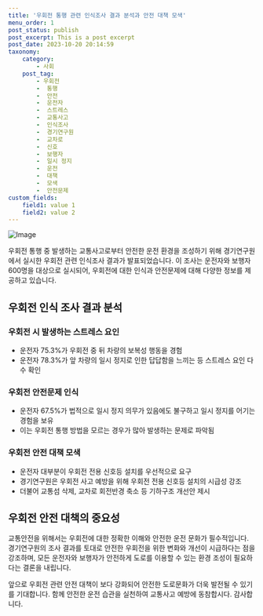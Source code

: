 ```yaml
---
title: '우회전 통행 관련 인식조사 결과 분석과 안전 대책 모색'
menu_order: 1
post_status: publish
post_excerpt: This is a post excerpt
post_date: 2023-10-20 20:14:59
taxonomy:
    category:
        - 사회
    post_tag:
        - 우회전
        -  통행
        -  안전
        -  운전자
        -  스트레스
        -  교통사고
        -  인식조사
        -  경기연구원
        -  교차로
        -  신호
        -  보행자
        -  일시 정지
        -  운전
        -  대책
        -  모색
        -  안전문제
custom_fields:
    field1: value 1
    field2: value 2
---
```


![Image](https://imgnews.pstatic.net/image/081/2024/02/06/0003428974_001_20240206184203369.jpg?type=w647)


우회전 통행 중 발생하는 교통사고로부터 안전한 운전 환경을 조성하기 위해 경기연구원에서 실시한 우회전 관련 인식조사 결과가 발표되었습니다. 이 조사는 운전자와 보행자 600명을 대상으로 실시되어, 우회전에 대한 인식과 안전문제에 대해 다양한 정보를 제공하고 있습니다.

## 우회전 인식 조사 결과 분석

### 우회전 시 발생하는 스트레스 요인
- 운전자 75.3%가 우회전 중 뒤 차량의 보복성 행동을 경험
- 운전자 78.3%가 앞 차량의 일시 정지로 인한 답답함을 느끼는 등 스트레스 요인 다수 확인

### 우회전 안전문제 인식
- 운전자 67.5%가 법적으로 일시 정지 의무가 있음에도 불구하고 일시 정지를 어기는 경험을 보유
- 이는 우회전 통행 방법을 모르는 경우가 많아 발생하는 문제로 파악됨

### 우회전 안전 대책 모색
- 운전자 대부분이 우회전 전용 신호등 설치를 우선적으로 요구
- 경기연구원은 우회전 사고 예방을 위해 우회전 전용 신호등 설치의 시급성 강조
- 더불어 교통섬 삭제, 교차로 회전반경 축소 등 기하구조 개선안 제시

## 우회전 안전 대책의 중요성

교통안전을 위해서는 우회전에 대한 정확한 이해와 안전한 운전 문화가 필수적입니다. 경기연구원의 조사 결과를 토대로 안전한 우회전을 위한 변화와 개선이 시급하다는 점을 강조하며, 모든 운전자와 보행자가 안전하게 도로를 이용할 수 있는 환경 조성이 필요하다는 결론을 내립니다.

앞으로 우회전 관련 안전 대책이 보다 강화되어 안전한 도로문화가 더욱 발전될 수 있기를 기대합니다. 함께 안전한 운전 습관을 실천하여 교통사고 예방에 동참합시다. 감사합니다.
